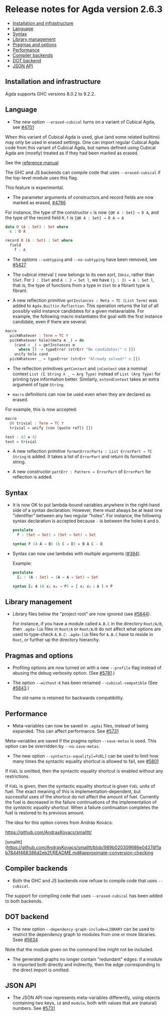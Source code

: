 # Release notes for Agda version 2.6.3

<!-- TOC -->

- [Installation and infrastructure](#installation-and-infrastructure)
- [Language](#language)
- [Syntax](#syntax)
- [Library management](#library-management)
- [Pragmas and options](#pragmas-and-options)
- [Performance](#performance)
- [Compiler backends](#compiler-backends)
- [DOT backend](#dot-backend)
- [JSON API](#json-api)

<!-- /TOC -->


## Installation and infrastructure

Agda supports GHC versions 8.0.2 to 9.2.2.

## Language

* The new option `--erased-cubical` turns on a variant of Cubical Agda,
  see [#4701](https://github.com/agda/agda/issues/4701)

When this variant of Cubical Agda is used, glue (and some related builtins) may only be used in erased settings. One can import regular Cubical Agda code from this variant of Cubical Agda, but names defined using Cubical Agda are (mostly) treated as if they had been marked as erased.

See the [reference manual](https://agda.readthedocs.io/en/latest/language/cubical.html#cubical-agda-with-erased-glue-and-erased-higher-constructors)

The GHC and JS backends can compile code that uses `--erased-cubical` if the top-level module uses this flag.

This feature is experimental.

* The parameter arguments of constructors and record fields are now
  marked as erased, [#4786](https://github.com/agda/agda/issues/4786)

For instance, the type of the constructor `c` is now `{@0 A : Set} → D A`, and the type of the record field `R.f` is `{@0 A : Set} → R A → A`

```hs agda
data D (A : Set) : Set where
  c : D A

record R (A : Set) : Set where
  field
    f : A
```

* The options `--subtyping` and `--no-subtyping` have been removed, 
see [#5427](https://github.com/agda/agda/issues/5427)

* The cubical interval `I` now belongs to its own sort, `IUniv`, rather than `SSet`. For `J : ISet` and `A : J → Set l`, we have `(j : J) → A : Set l`, that is, the type of functions from a type in `ISet` to a fibrant type is fibrant.

* A new reflection primitive `getInstances : Meta → TC (List Term)` was added to `Agda.Builtin.Reflection`. This operation returns the list of all possibly valid instance candidates for a given metavariable. For example, the following macro instantiates the goal with the first instance candidate, even if there are several:

```hs agda
macro
  pickWhatever : Term → TC ⊤
  pickWhatever hole@(meta m _) = do
    (cand ∷ _) ← getInstances m
      where [] -> typeError (strErr "No candidates!" ∷ [])
    unify hole cand
  pickWhatever _ = typeError (strErr "Already solved!" ∷ [])
```


* The reflection primitives `getContext` and `inContext` use a nominal context `List (Σ String λ _ → Arg Type)` instead of  `List (Arg Type)` for printing type information better. Similarly, `extendContext` takes an extra argument of type `String`.

* `macro` definitions can now be used even when they are declared as erased.

For example, this is now accepted:

```hs agda
macro
  @0 trivial : Term → TC ⊤
  trivial = unify (con (quote refl) [])

test : 42 ≡ 42
test = trivial
```

* A new reflection primitive `formatErrorParts : List ErrorPart → TC String` is added. It takes a list of `ErrorPart` and return its formatted string.

* A new constructor `pattErr : Pattern → ErrorPart` of `ErrorPart` for reflection is added.


## Syntax

* It is now OK to put lambda-bound variables anywhere in the
  right-hand side of a syntax declaration. However, there must always
  be at least one "identifier" between any two regular "holes". For
  instance, the following syntax declaration is accepted because `-`
  is between the holes `B` and `D`.

  ```agda
  postulate
    F : (Set → Set) → (Set → Set) → Set

  syntax F (λ A → B) (λ C → D) = B A C - D
  ```

* Syntax can now use lambdas with multiple arguments
  ([#394](https://github.com/agda/agda/issues/394)).

  Example:

  ```agda
  postulate
    Σ₂ : (A : Set) → (A → A → Set) → Set

  syntax Σ₂ A (λ x₁ x₂ → P) = [ x₁ x₂ ⦂ A ] × P
  ```

## Library management

* Library files below the "project root" are now ignored
  (see [#5644](https://github.com/agda/agda/issues/5644)).

  For instance, if you have a module called `A.B.C` in the directory
  `Root/A/B`, then `.agda-lib` files in `Root/A` or `Root/A/B` do not
  affect what options are used to type-check `A.B.C`: `.agda-lib`
  files for `A.B.C` have to reside in `Root`, or further up the
  directory hierarchy.

## Pragmas and options

* Profiling options are now turned on with a new `--profile` flag instead of
  abusing the debug verbosity option. (See [#5781](https://github.com/agda/agda/issues/5731).)

* The option `--without-K` has been renamed `--cubical-compatible` (See
  [#5843](https://github.com/agda/agda/issues/5843).)

  The old name is retained for backwards compatibility.

## Performance

* Meta-variables can now be saved in `.agdai` files, instead of being expanded. This can affect performance. See [#5731](https://github.com/agda/agda/issues/5731)

Meta-variables are saved if the pragma option `--save-metas` is used. 
This option can be overridden by `--no-save-metas`.

* The new option `--syntactic-equality[=FUEL]` can be used to limit how many times the syntactic equality shortcut is allowed to fail, 
see [#5801](https://github.com/agda/agda/issues/5801)

If `FUEL` is omitted, then the syntactic equality shortcut is enabled without any restrictions.

If `FUEL` is given, then the syntactic equality shortcut is given `FUEL` units of fuel. The exact meaning of this is implementation-dependent, but successful uses of the shortcut do not affect the amount of fuel. Currently the fuel is decreased in the failure continuations of the implementation of the *syntactic equality shortcut*. When a failure continuation completes the fuel is restored to its previous amount.

The idea for this option comes from András Kovács:

https://github.com/AndrasKovacs/smalltt/

[smalltt](https://github.com/AndrasKovacs/smalltt/blob/989b020309686e04374f1ab7844f468386d2eb2f/README.md#approximate-conversion-checking


## Compiler backends

* Both the GHC and JS backends now refuse to compile code that uses `--cubical`.

The support for compiling code that uses `--erased-cubical` has been added to both backends.

## DOT backend

* The new option `--dependency-graph-include=LIBRARY` can be used to restrict the dependency graph to modules from one or more libraries.
Ssee [#5634](https://github.com/agda/agda/issues/5634)

Note that the module given on the command line might not be included.

* The generated graphs no longer contain "redundant" edges: if a module is imported both directly and indirectly, then the edge corresponding to the direct import is omitted.

## JSON API

* The JSON API now represents meta-variables differently, using objects containing two keys, `id` and `module`, both with values that are (natural) numbers. See [#5731](https://github.com/agda/agda/issues/5731)
